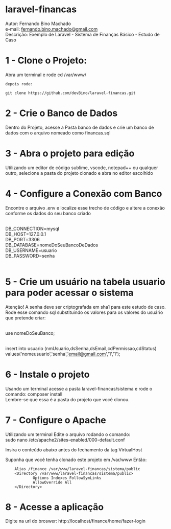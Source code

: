 # laravel-financas
Autor: Fernando Bino Machado<br>
e-mail: fernando.bino.machado@gmail.com<br>
Descrição: Exemplo de Laravel - Sistema de Finanças Básico - Estudo de Caso


<h1> 1 - Clone o Projeto:  </h1>
<p> 
    Abra um terminal e rode
    cd /var/www/
  
    depois rode:
    
    git clone https://github.com/devBino/laravel-financas.git 
    
</p>
  
<h1> 2 - Crie o Banco de Dados </h1>
<p>Dentro do Projeto, acesse a Pasta banco de dados e crie um banco de dados com o arquivo nomeado como financas.sql</p>

<h1>3 - Abra o projeto para edição </h1>
<p>Utilizando um editor de código sublime, vscode, notepad++ ou qualquer outro, selecione a pasta do projeto clonado e abra no editor escolhido</p>

<h1>4 - Configure a Conexão com Banco </h1>
<p>Encontre o arquivo .env e localize esse trecho de código e altere a conexão conforme os dados do seu banco criado</p>
<br>
DB_CONNECTION=mysql<br>
DB_HOST=127.0.0.1<br>
DB_PORT=3306<br>
DB_DATABASE=nomeDoSeuBancoDeDados<br>
DB_USERNAME=usuario<br>
DB_PASSWORD=senha<br>
<br>

<h1>5 - Crie um usuário na tabela usuario para poder acessar o sistema</h1>

<p>Atenção! A senha deve ser criptografada em sha1 para este estudo de caso.
  <br>Rode esse comando sql substituindo os valores para os valores do usuário que pretende criar: 
  
  <br>use nomeDoSeuBanco;
  
  <br>insert into usuario (nmUsuario,dsSenha,dsEmail,cdPermissao,cdStatus)
values('nomeusuario','senha','email@gmail.com','1','1');

<h1>6 - Instale o projeto</h1>
<p> Usando um terminal acesse a pasta laravel-financas/sistema e rode o comando: composer install 
  <br>
  Lembre-se que essa é a pasta do projeto que você clonou.
</p>
<h1>7 - Configure o Apache</h1>
 <p>
  Utilizando um terminal Edite o arquivo rodando o comando: <br>
  sudo nano /etc/apache2/sites-enabled/000-default.conf
  <br>
  
  Insira o conteúdo abaixo antes do fechamento da tag VirtualHost
  
  Suponha que você tenha clonado este projeto em /var/www
  Então:
  <br>
        
        Alias /finance /var/www/laravel-financas/sistema/public
        <Directory /var/www/laravel-financas/sistema/public>
                Options Indexes FollowSymLinks
                AllowOverride All
        </Directory>

</p>

<h1>8 - Acesse a aplicação</h1>
<p>Digite na url do broswer: http://localhost/finance/home/fazer-login</p>
